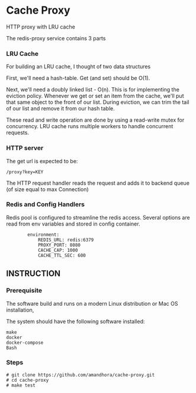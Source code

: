 # Cache Proxy
HTTP proxy with LRU cache

The redis-proxy service contains 3 parts

### LRU Cache 

For building an LRU cache, I thought of two data structures

First, we'll need a hash-table. Get (and set) should be O(1).

Next, we'll need a doubly linked list - O(n).  This is for implementing the eviction policy. Whenever we get or set an item from the cache, we'll put that same object to the front of our list. During eviction, we can trim the tail of our list and remove it from our hash table.

These read and write operation are done by using a read-write mutex for concurrency. LRU cache runs multiple workers to handle concurrent requests.

### HTTP server 

The get url is expected to be:
```console
/proxy?key=KEY
```
The HTTP request handler reads the request and adds it to backend queue (of size equal to max Connection)


### Redis and Config Handlers

Redis pool is configured to streamline the redis access. Several options are read from env variables and stored in config container.
```console
        environment:
            REDIS_URL: redis:6379
            PROXY_PORT: 8080
            CACHE_CAP: 1000
            CACHE_TTL_SEC: 600

```


## INSTRUCTION

### Prerequisite

The software build and runs on a modern Linux distribution or Mac OS installation, 

The system should have the following software installed:
```console
make
docker
docker-compose
Bash
```

### Steps
```console
# git clone https://github.com/amandhora/cache-proxy.git
# cd cache-proxy
# make test
```
